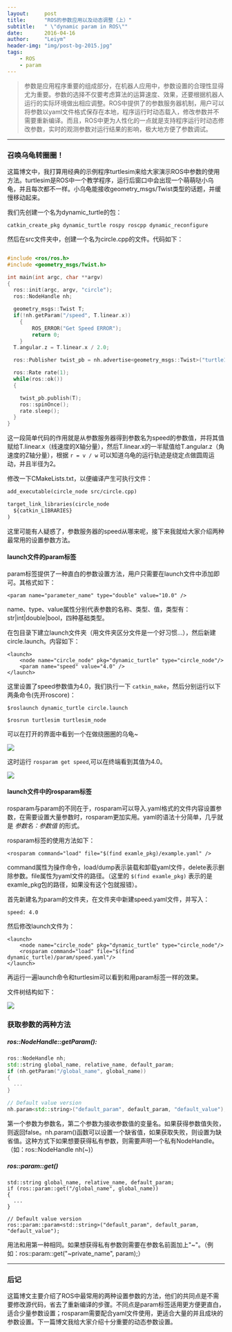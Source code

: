 ```yaml
---
layout:     post
title:      "ROS的参数应用以及动态调整（上）"
subtitle:   " \"dynamic param in ROS\""
date:       2016-04-16
author:     "Leiym"
header-img: "img/post-bg-2015.jpg"
tags:
    - ROS
    - param
---
```


> 参数是应用程序重要的组成部分，在机器人应用中，参数设置的合理性显得尤为重要。参数的选择不仅要考虑算法的运算速度、效果，还要根据机器人运行的实际环境做出相应调整。ROS中提供了的参数服务器机制，用户可以将参数以yaml文件格式保存在本地，程序运行时动态载入，修改参数并不需要重新编译。而且，ROS中更为人性化的一点就是支持程序运行时动态修改参数，实时的观测参数对运行结果的影响，极大地方便了参数调试。

---

### 召唤乌龟转圈圈！

这篇博文中，我打算用经典的示例程序turtlesim来给大家演示ROS中参数的使用方法。turtlesim是ROS中一个教学程序，运行后窗口中会出现一个萌萌哒小乌龟，并且每次都不一样。小乌龟能接收geometry_msgs/Twist类型的话题，并缓慢移动起来。

我们先创建一个名为dynamic_turtle的包：

`catkin_create_pkg dynamic_turtle rospy roscpp dynamic_reconfigure`

然后在src文件夹中，创建一个名为circle.cpp的文件。代码如下：

```C++

#include <ros/ros.h>
#include <geometry_msgs/Twist.h>

int main(int argc, char **argv)
{
  ros::init(argc, argv, "circle");
  ros::NodeHandle nh;

  geometry_msgs::Twist T;
  if(!nh.getParam("/speed", T.linear.x))
	{
		ROS_ERROR("Get Speed ERROR");
		return 0;
	}
  T.angular.z = T.linear.x / 2.0;

  ros::Publisher twist_pb = nh.advertise<geometry_msgs::Twist>("turtle1/cmd_vel", 100);

  ros::Rate rate(1);
  while(ros::ok())
  {

    twist_pb.publish(T);
    ros::spinOnce();
    rate.sleep();
  }
}
```

这一段简单代码的作用就是从参数服务器得到参数名为speed的参数值，并将其值赋给T.linear.x（线速度的X轴分量），然后T.linear.x的一半赋值给T.angular.z（角速度的Z轴分量），根据  `r = v / w` 可以知道乌龟的运行轨迹是绕定点做圆周运动，并且半径为2。

修改一下CMakeLists.txt，以便编译产生可执行文件：

```xml
add_executable(circle_node src/circle.cpp)

target_link_libraries(circle_node
  ${catkin_LIBRARIES}
)
```

这里可能有人疑惑了，参数服务器的speed从哪来呢，接下来我就给大家介绍两种最常用的设置参数方法。

#### launch文件的param标签

param标签提供了一种直白的参数设置方法，用户只需要在launch文件中添加即可。其格式如下：

`<param name="parameter_name" type="double" value="10.0" />`

name、type、value属性分别代表参数的名称、类型、值，类型有：str|int|double|bool，四种基础类型。

在包目录下建立launch文件夹（用文件夹区分文件是一个好习惯...），然后新建circle.launch。内容如下：

```
<launch>
	<node name="circle_node" pkg="dynamic_turtle" type="circle_node"/>
	<param name="speed" value="4.0" />
</launch>
```

这里设置了speed参数值为4.0，我们执行一下 `catkin_make`，然后分别运行以下两条命令(先开roscore)：

`$roslaunch dynamic_turtle circle.launch`

`$rosrun turtlesim turtlesim_node`

可以在打开的界面中看到一个在做绕圈圈的乌龟~

<img src="http://leiym.com/img/in-post/post-ros/ros-param/turtle1.jpg"/>

这时运行 `rosparam get speed`,可以在终端看到其值为4.0。

<img src="http://leiym.com/img/in-post/post-ros/ros-param/param.jpg"/>


#### launch文件中的rosparam标签

rosparam与param的不同在于，rosparam可以导入.yaml格式的文件内容设置参数，在需要设置大量参数时，rosparam更加实用。yaml的语法十分简单，几乎就是 *参数名：参数值* 的形式。

rosparam标签的使用方法如下：

`<rosparam command="load" file="$(find examle_pkg)/example.yaml" />`

command属性为操作命令，load/dump表示装载和卸载yaml文件，delete表示删除参数。file属性为yaml文件的路径。（这里的 `$(find examle_pkg)` 表示的是examle_pkg包的路径，如果没有这个包就报错）。

首先新建名为param的文件夹，在文件夹中新建speed.yaml文件，并写入：

`speed: 4.0`

然后修改launch文件为：

```
<launch>
	<node name="circle_node" pkg="dynamic_turtle" type="circle_node"/>
	<rosparam command="load" file="$(find dynamic_turtle)/param/speed.yaml"/>
</launch>
```

再运行一遍launch命令和turtlesim可以看到和用param标签一样的效果。

文件树结构如下：

<img src="http://leiym.com/img/in-post/post-ros/ros-param/tree1.jpg"/>


### 获取参数的两种方法

##### ros::NodeHandle::getParam():

```C++
ros::NodeHandle nh;
std::string global_name, relative_name, default_param;
if (nh.getParam("/global_name", global_name))
{
  ...
}

// Default value version
nh.param<std::string>("default_param", default_param, "default_value");
```

第一个参数为参数名，第二个参数为接收参数值的变量名。如果获得参数值失败，则返回false。nh.param()函数可以设置一个缺省值，如果获取失败，则设置为缺省值。这种方式下如果想要获得私有参数，则需要声明一个私有NodeHandle。（如：ros::NodeHandle nh(~)）

##### ros::param::get()

```
std::string global_name, relative_name, default_param;
if (ros::param::get("/global_name", global_name))
{
  ...
}

// Default value version
ros::param::param<std::string>("default_param", default_param, "default_value");
```

用法和用第一种相同。如果想获得私有参数则需要在参数名前面加上"~"。（例如：ros::param::get("~private_name", param);）

---

### 后记

这篇博文主要介绍了ROS中最常用的两种设置参数的方法，他们的共同点是不需要修改源代码，省去了重新编译的步骤。不同点是param标签适用更方便更直白，适合少量参数设置；rosparam需要配合yaml文件使用，更适合大量的并且成块的参数设置。下一篇博文我给大家介绍十分重要的动态参数设置。
